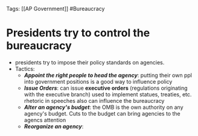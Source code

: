 Tags: [[AP Government]] #Bureaucracy 

# Presidents try to control the bureaucracy
- presidents try to impose their policy standards on agencies.
- Tactics: 
	- _**Appoint the right people to head the agency**_: putting their own ppl into government positions is a good way to influence policy
	- _**Issue Orders**_: can issue **executive orders** (regulations originating with the executive branch) used to implement statues, treaties, etc. rhetoric in speeches also can influence the bureaucracy
	- _**Alter an agency's budget**_: the OMB is the own authority on any agency's budget. Cuts to the budget can bring agencies to the agencs attention
	- ***Reorganize an agency***:
